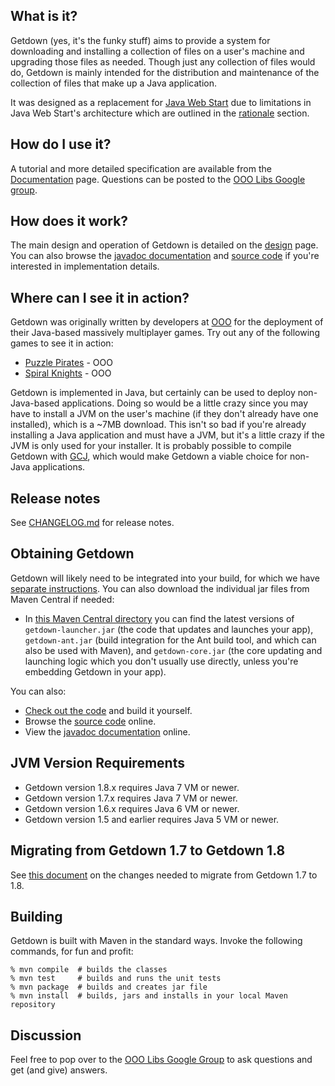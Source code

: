 ## What is it?

Getdown (yes, it's the funky stuff) aims to provide a system for downloading and installing a
collection of files on a user's machine and upgrading those files as needed. Though just any
collection of files would do, Getdown is mainly intended for the distribution and maintenance of
the collection of files that make up a Java application.

It was designed as a replacement for [Java Web Start](http://java.sun.com/products/javawebstart/)
due to limitations in Java Web Start's architecture which are outlined in the
[rationale](https://github.com/threerings/getdown/wiki/Rationale) section.

## How do I use it?

A tutorial and more detailed specification are available from the [Documentation] page. Questions
can be posted to the [OOO Libs Google group].

## How does it work?

The main design and operation of Getdown is detailed on the
[design](https://github.com/threerings/getdown/wiki/Design) page. You can also browse the
[javadoc documentation] and [source code] if you're interested in implementation details.

## Where can I see it in action?

Getdown was originally written by developers at [OOO] for the deployment of their Java-based
massively multiplayer games. Try out any of the following games to see it in action:

  * [Puzzle Pirates](http://www.puzzlepirates.com/) - OOO
  * [Spiral Knights](http://spiralknights.com) - OOO

Getdown is implemented in Java, but certainly can be used to deploy non-Java-based applications.
Doing so would be a little crazy since you may have to install a JVM on the user's machine (if they
don't already have one installed), which is a ~7MB download. This isn't so bad if you're already
installing a Java application and must have a JVM, but it's a little crazy if the JVM is only used
for your installer. It is probably possible to compile Getdown with
[GCJ](http://gcc.gnu.org/java/), which would make Getdown a viable choice for non-Java
applications.

## Release notes

See [CHANGELOG.md](CHANGELOG.md) for release notes.

## Obtaining Getdown

Getdown will likely need to be integrated into your build, for which we have
[separate instructions](https://github.com/threerings/getdown/wiki/Build-Integration). You can
also download the individual jar files from Maven Central if needed:

  * In [this Maven Central directory](http://repo2.maven.org/maven2/com/threerings/getdown) you can
    find the latest versions of `getdown-launcher.jar` (the code that updates and launches your
    app), `getdown-ant.jar` (build integration for the Ant build tool, and which can also be used
    with Maven), and `getdown-core.jar` (the core updating and launching logic which you don't
    usually use directly, unless you're embedding Getdown in your app).

You can also:

  * [Check out the code](https://github.com/threerings/getdown) and build it yourself.
  * Browse the [source code] online.
  * View the [javadoc documentation] online.

## JVM Version Requirements

  * Getdown version 1.8.x requires Java 7 VM or newer.
  * Getdown version 1.7.x requires Java 7 VM or newer.
  * Getdown version 1.6.x requires Java 6 VM or newer.
  * Getdown version 1.5 and earlier requires Java 5 VM or newer.

## Migrating from Getdown 1.7 to Getdown 1.8

See [this document](https://github.com/threerings/getdown/wiki/Migrate17to18) on the changes needed
to migrate from Getdown 1.7 to 1.8.

## Building

Getdown is built with Maven in the standard ways. Invoke the following commands, for fun and
profit:

```
% mvn compile  # builds the classes
% mvn test     # builds and runs the unit tests
% mvn package  # builds and creates jar file
% mvn install  # builds, jars and installs in your local Maven repository
```

## Discussion

Feel free to pop over to the [OOO Libs Google Group] to ask questions and get (and give) answers.

[Documentation]: https://github.com/threerings/getdown/wiki
[OOO Libs Google group]: http://groups.google.com/group/ooo-libs
[source code]: https://github.com/threerings/getdown/tree/master/src/main/java/com/threerings/getdown/launcher
[javadoc documentation]: https://threerings.github.com/getdown/apidocs/
[OOO]: https://en.wikipedia.org/wiki/Three_Rings_Design
